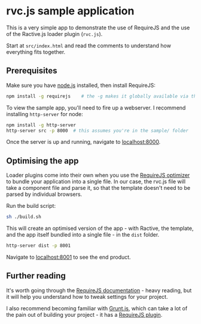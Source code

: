 # rvc.js sample application

This is a very simple app to demonstrate the use of RequireJS and the use of the Ractive.js loader plugin (`rvc.js`).

Start at `src/index.html` and read the comments to understand how everything fits together.

## Prerequisites

Make sure you have [node.js](http://nodejs.org/) installed, then install RequireJS:

```bash
npm install -g requirejs    # the -g makes it globally available via the command line
```

To view the sample app, you'll need to fire up a webserver. I recommend installing `http-server` for node:

```bash
npm install -g http-server
http-server src -p 8000  # this assumes you're in the sample/ folder
```

Once the server is up and running, navigate to [localhost:8000](http://localhost:8000).


## Optimising the app

Loader plugins come into their own when you use the [RequireJS optimizer](http://requirejs.org/docs/optimization.html) to bundle your application into a single file. In our case, the rvc.js file will take a component file and parse it, so that the template doesn't need to be parsed by individual browsers.

Run the build script:

```bash
sh ./build.sh
```

This will create an optimised version of the app - with Ractive, the template, and the app itself bundled into a single file - in the `dist` folder.

```bash
http-server dist -p 8001
```

Navigate to [localhost:8001](http://localhost:8001) to see the end product.


Further reading
---------------

It's worth going through the [RequireJS documentation](http://requirejs.org/) - heavy reading, but it will help you understand how to tweak settings for your project.

I also recommend becoming familiar with [Grunt.js](http://gruntjs.com/), which can take a lot of the pain out of building your project - it has a [RequireJS plugin](https://github.com/gruntjs/grunt-contrib-requirejs).
